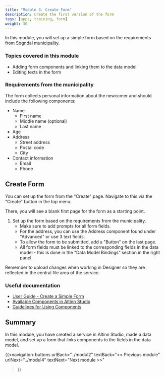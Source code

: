 ```yaml
---
title: "Module 3: Create Form"
description: Create the first version of the form
tags: [apps, training, form]
weight: 30
---
```


In this module, you will set up a simple form based on the requirements from Sogndal municipality.

### Topics covered in this module

- Adding form components and linking them to the data model
- Editing texts in the form

### Requirements from the municipality

The form collects personal information about the newcomer and should include the following components:
- Name
    - First name
    - Middle name (optional)
    - Last name
- Age
- Address
    - Street address
    - Postal code
    - City
- Contact information
    - Email
    - Phone

## Create Form

You can set up the form from the "Create" page. Navigate to this via the "Create" button in the top menu.

There, you will see a blank first page for the form as a starting point.

1. Set up the form based on the requirements from the municipality.
    - Make sure to add prompts for all form fields.
    - For the address, you can use the Address component found under "Advanced" or use 3 text fields.
    - To allow the form to be submitted, add a "Button" on the last page.
    - All form fields must be linked to the corresponding fields in the data model - this is done in the "Data Model Bindings" section in the right panel.

Remember to upload changes when working in Designer so they are reflected in the central file area of the service.

### Useful documentation

- [User Guide - Create a Simple Form](/en/altinn-studio/v8/guides/development/basic-form/) 
- [Available Components in Altinn Studio](/en/altinn-studio/v8/designer/build-app/ui-designer/components/)
- [Guidelines for Using Components](/en/altinn-studio/v8/guides/design/guidelines/components/)

## Summary

In this module, you have created a service in Altinn Studio, made a data model, and set up a form that links components to the fields in the data model.

{{<navigation-buttons
urlBack="../modul2"
textBack="<< Previous module"
urlNext="../modul4"
textNext="Next module >>" 
>}}